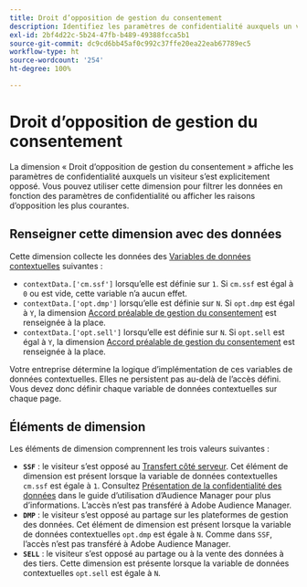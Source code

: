 ```yaml
---
title: Droit d’opposition de gestion du consentement
description: Identifiez les paramètres de confidentialité auxquels un visiteur s’est opposé.
exl-id: 2bf4d22c-5b24-47fb-b489-49388fcca5b1
source-git-commit: dc9cd6bb45af0c992c37ffe20ea22eab67789ec5
workflow-type: ht
source-wordcount: '254'
ht-degree: 100%

---
```


# Droit d’opposition de gestion du consentement

La dimension « Droit d’opposition de gestion du consentement » affiche les paramètres de confidentialité auxquels un visiteur s’est explicitement opposé. Vous pouvez utiliser cette dimension pour filtrer les données en fonction des paramètres de confidentialité ou afficher les raisons d’opposition les plus courantes.

## Renseigner cette dimension avec des données

Cette dimension collecte les données des [Variables de données contextuelles](/help/implement/vars/page-vars/contextdata.md) suivantes :

* `contextData.['cm.ssf']` lorsqu’elle est définie sur `1`. Si `cm.ssf` est égal à `0` ou est vide, cette variable n’a aucun effet.
* `contextData.['opt.dmp']` lorsqu’elle est définie sur `N`. Si `opt.dmp` est égal à `Y`, la dimension [Accord préalable de gestion du consentement](cm-opt-in.md) est renseignée à la place.
* `contextData.['opt.sell']` lorsqu’elle est définie sur `N`. Si `opt.sell` est égal à `Y`, la dimension [Accord préalable de gestion du consentement](cm-opt-in.md) est renseignée à la place.

Votre entreprise détermine la logique d’implémentation de ces variables de données contextuelles. Elles ne persistent pas au-delà de l’accès défini. Vous devez donc définir chaque variable de données contextuelles sur chaque page.

## Éléments de dimension

Les éléments de dimension comprennent les trois valeurs suivantes :

* **`SSF`** : le visiteur s’est opposé au [Transfert côté serveur](/help/admin/admin/c-manage-report-suites/c-edit-report-suites/general/c-server-side-forwarding/ssf.md). Cet élément de dimension est présent lorsque la variable de données contextuelles `cm.ssf` est égale à `1`. Consultez [Présentation de la confidentialité des données](https://experienceleague.adobe.com/docs/audience-manager/user-guide/overview/data-privacy/data-privacy.html?lang=fr) dans le guide d’utilisation d’Audience Manager pour plus d’informations. L’accès n’est pas transféré à Adobe Audience Manager.
* **`DMP`** : le visiteur s’est opposé au partage sur les plateformes de gestion des données. Cet élément de dimension est présent lorsque la variable de données contextuelles `opt.dmp` est égale à `N`. Comme dans `SSF`, l’accès n’est pas transféré à Adobe Audience Manager.
* **`SELL`** : le visiteur s’est opposé au partage ou à la vente des données à des tiers. Cette dimension est présente lorsque la variable de données contextuelles `opt.sell` est égale à `N`.

